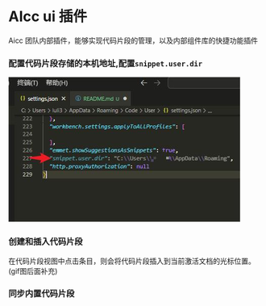 # AIcc ui 插件
Aicc 团队内部插件，能够实现代码片段的管理，以及内部组件库的快捷功能插件
### 配置代码片段存储的本机地址,配置`snippet.user.dir`
![alt text](assets/setting.jpg)
### 创建和插入代码片段
在代码片段视图中点击条目，则会将代码片段插入到当前激活文档的光标位置。(gif图后面补充)
### 同步内置代码片段